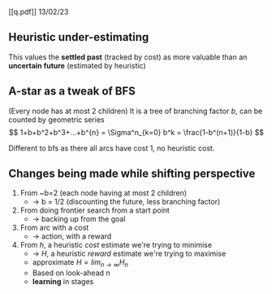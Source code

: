 [[q.pdf]]
13/02/23
## Heuristic under-estimating
This values the **settled past** (tracked by cost) as more valuable than an **uncertain future** (estimated by heuristic)

## A-star as a tweak of BFS
(Every node has at most 2 children)
It is a tree of branching factor *b*, can be counted by geometric series
$$
1+b+b^2+b^3+...+b^{n} = \Sigma^n_{k=0} b^k = \frac{1-b^(n+1)}{1-b}
$$

Different to bfs as there all arcs have cost 1, no heuristic cost.


## Changes being made while shifting perspective
1. From ~b=2 (each node having at most 2 children) 
	- $\rightarrow$ b = 1/2 (discounting the future, less branching factor)
2. From doing frontier search from a start point
	- $\rightarrow$ backing up from the goal
3. From arc with a cost
	- $\rightarrow$ action, with a reward
4. From *h*, a heuristic *cost* estimate we're trying to minimise
	- $\rightarrow$ *H*, a heuristic *reward* estimate we're trying to maximise
	- approximate $H=lim_{n\rightarrow \infty}H_n$
	- Based on look-ahead n
	- **learning** in stages
